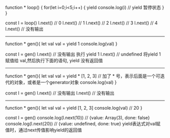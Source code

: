 function * loop() {
    for(let i=0;i<5;i++) {
        yield console.log(i)  // yield  暂停状态
    }
}

const l = loop()
l.next() // 0
l.next() // 1
l.next() // 2
l.next() // 3
l.next() // 4
l.next() // 没有输出

--------------------------------------------------------------------------------------

function * gen(){
    let val
    val = yield 1
    console.log(val)
}

const l = gen()
l.next()  // 没有输出       执行 yield 1
l.next()  // undefined      将yield 1 赋值给 val,然后执行下面的语句, yield 没有返回值

---------------------------------------------------------------------------------------------

function * gen(){
    let val
    val = yield * [1, 2, 3]  // 加了 * 号，表示后面是一个可迭代的对象，或者是一个generator对象
    console.log(val)
}

const l = gen()
l.next()  // 没有输出
l.next()  // 没有输出

---------------------------------------------------------------------------------------------

function * gen(){
    let val
    val = yield  [1, 2, 3]
    console.log(val)  // 20
}

const l = gen()
console.log(l.next(10))  // {value: Array(3), done: false}
console.log(l.next(20)) // {value: undefined, done: true}    yield表达式对val赋值时，通过next传值影响yield的返回值